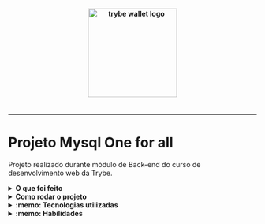 <h4 align="center">
  <img width="180px" alt="trybe wallet logo" src="https://user-images.githubusercontent.com/100851855/229932764-d022f7ee-3bd9-4d3c-8056-5709ee1c304e.png" />
  <br /><br />
</h4>

<hr />


# Projeto Mysql One for all

Projeto realizado durante módulo de Back-end do curso de desenvolvimento web da Trybe.

<details>
  <summary><strong>O que foi feito</strong></summary></br>

  Neste projeto usei uma tabela para revisar e consolidar todos os principais conceitos vistos até o momento. A tabela que foi normalizada e populada para executar queries com o intuito de encontrar as informações solicitadas.
  
  A aplicação foi desenvolvida com:

- `docker`
- `docker-compose`
- `MySql`

</details>
<details>
  <summary><strong>Como rodar o projeto</strong></summary></br>

  **Com Docker:**

  ** :warning: Antes de começar, seu docker-compose precisa estar na versão 1.29 ou superior. [Veja aqui](https://www.digitalocean.com/community/tutorials/how-to-install-and-use-docker-compose-on-ubuntu-20-04-pt) ou [na documentação](https://docs.docker.com/compose/install/) como instalá-lo. No primeiro artigo, você pode substituir onde está com `1.26.0` por `1.29.2`.**

- [ ] `docker-compose up -d --build`
- [ ] `docker exec -it one_for_all bash`
- [ ] `npm install`

**Localmente:**

**Necessita ter um banco de dados(MySql) instalado localmente**

- [ ] `npm install`

</details>

<details>
  <summary><strong>:memo: Tecnologias utilizadas</strong></summary><br />
  
- `docker`
- `docker-compose`
- `MySql`

</details>
<details>
  <summary><strong>:memo: Habilidades</strong></summary><br />

- Analisar se duas tabelas não normalizadas.
- Identificar modificações necessárias para que suas tabelas estejam adequadamente na 1ª, 2ª e 3ª Forma Normais.
- Criar um banco de dados a partir de uma planilha que contém tabelas e dados.
- Criar e modelar tabelas.
- Queries que passam pelos principais comandos SQL vistos até o momento.

</details>

</details>
